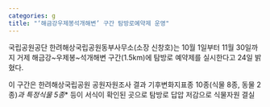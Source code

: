 ```yaml
---
categories: g
title: "‘해금강우제봉석개해변’ 구간 탐방로예약제 운영"
---
```

국립공원공단 한려해상국립공원동부사무소(소장 신창호)는 10월 1일부터 11월 30일까지 거제 해금강~우제봉~석개해변 구간(1.5km)에 탐방로 예약제를 실시한다고 24일 밝혔다.

이 구간은 한려해상국립공원 공원자원조사 결과 기후변화지표종 10종(식물 8종, 동물 2종)*과 특정식물 5종** 등이 서식이 확인된 곳으로 탐방로 답압 저감으로 식물자원 결실